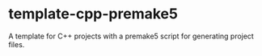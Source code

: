 # template-cpp-premake5
A template for C++ projects with a premake5 script for generating project files.
